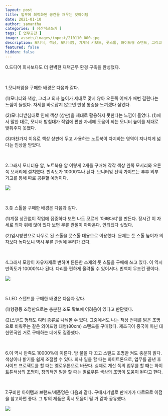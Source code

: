 ```yaml
---
layout: post
title: 업무에 최적화된 공간을 채우는 잇아이템
date: 2021-01-10
author: samantha
categories: [ 생산적글쓰기 ]
tags: [ 업무공간 ]
image: assets/images/inpost/210110_000.jpg
description: 모니터, 책상, 모니터암, 기계식 키보드, 풋스톨, 와이드형 스탠드, 그리고 귀를 즐겁게 해줄 블루투스 스피커. 이것만 있으면 너두 집중근무할 수 있어!이것만 있으면 너두 집중근무할 수 있어!
featured: false
hidden: false
---
```


0.드디어 회사보다도 더 완벽한 재택근무 환경 구축을 완성했다.

<br/>

1.모니터암을 구매한 배경은 다음과 같다.

(1)모니터와 책상, 그리고 의자 높이가 제대로 맞지 않아 오른쪽 어깨가 매번 결린다는 느낌이 들었다. 자세를 바로잡지 않으면 만성 통증을 느끼겠다 싶었다.

(2)모니터받침대로 인해 책상 (상판)을 제대로 활용하지 못한다는 느낌이 들었다. (1)에서 말한 대로, 모니터 받침대가 작업에 편한 자세에 도움이 되는 모니터 높이를 제대로 맞춰주지 못했다.

(3)마찬가지 이유로 책상 상판에 두고 사용하는 노트북이 차지하는 영역이 지나치게 넓다는 인상을 받았다.

<br/>

2.그래서 모니터용 암, 노트북용 암 이렇게 2개를 구매해 각각 책상 왼쪽 모서리와 오른쪽 모서리에 설치했다. 만족도가 10000%나 된다. 모니터암 선택 가이드는 추후 외부 기고를 통해 따로 공유할 예정이다.

![](https://github.com/samantha-writer/samantha-writer.github.io/blob/master/assets/images/inpost/210110_001.jpg?raw=true)

<br/>

3.풋 스톨을 구매한 배경은 다음과 같다.

(1)계절 상관없이 작업에 집중하다 보면 나도 모르게 '아빠다리'를 만든다. 장시간 이 자세로 의자 위에 앉아 있다 보면 무릎 관절이 아파온다. 안되겠다 싶었다.

(2)임시방편으로 나무로 된 스톨을 풋스톨 대용으로 이용했다. 문제는 풋  스톨 높이가 의자보다 높다보니 역시 무릎 관점에 무리가 갔다.

<br/>

4.그래서 모양이 자유자재로 변하며 튼튼한 소재의 풋 스톨을 구매해 쓰고 있다. 이 역시 만족도가 10000%나 된다. 다리를 편하게 올려둘 수 있어서다. 빈백이 무조건 짱이다.

![](https://github.com/samantha-writer/samantha-writer.github.io/blob/master/assets/images/inpost/210110_002.jpg?raw=true)

<br/>

5.LED 스탠드를 구매한 배경은 다음과 같다.

(1)형광등 조명만으로는 충분한 조도 확보에 어려움이 있다고 판단했다.

(2)스탠드 형태도 여러 종류로 나눠볼 수 있다. 그중에서도 나는 책상 전체를 밝은 조명으로 비춰주는 같은 와이드형 대형(80cm) 스탠드를 구매했다. 제조국이 중국이 아닌 대한민국인 거로 구매하는 데에도 집중했다.

<br/>

6.이 역시 만족도 10000%에 이른다. 방 불을 다 끄고 스탠드 조명만 켜도 충분히 밝다. 색상이나 밝기를 쉽게 조절할 수 있다. 회사 일을 할 때는 화이트톤으로, 업무를 끝낸 후 사이드 프로젝트를 할 때는 옐로우톤으로 바꾼다. 실제로 계산 쪽의 업무를 할 때는 화이트톤색상의 조명이, 창의적인 일을 할 때는 옐로우톤 색상의 조명이 도움이 된다고 한다.

<br/>

7.구비한 아이템과 브랜드/제품명은 다음과 같다. 구매시기별로 판매가가 다르므로 이점을 참고하면 좋다. 그 밖의 제품은 혹시 도움이 될 거 같아 공유했다.

![](https://github.com/samantha-writer/samantha-writer.github.io/blob/master/assets/images/inpost/210110_003.jpg?raw=true)


<br/>
